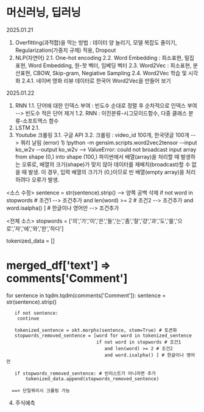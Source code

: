 # 머신러닝, 딥러닝


2025.01.21
1. Overfitting(과적합)을 막는 방법 : 데이터 양 늘리기, 모델 복잡도 줄이기, Regularization(가중치 규제) 적용, Dropout
2. NLP(자연어)
   2.1. One-hot encoding
   2.2. Word Embedding : 희소표현, 밀집표현, Word Embedding, 원-핫 벡터, 임베딩 벡터
   2.3. Word2Vec : 희소표현, 분산표현, CBOW, Skip-gram, Negiative Sampling
   2.4. Word2Vec 학습 및 시각화
     2.4.1. 네이버 영화 리뷰 데이터로 한국어 Word2Vec을 만들어 보기

2025.01.22
1. RNN
   1.1. 단어에 대한 인덱스 부여 : 빈도수 순대로 정렬 후 순차적으로 인덱스 부여 --> 빈도수 적은 단어 제거
   1.2. RNN : 이진분류-시그모이드함수, 다중 클래스 분류-소프트맥스 함수
2. LSTM
   2.1. 
3. Youtube 크롤링
   3.1. 구글 API
   3.2. 크롤링 : video_id 100개, 한국댓글 100개 --> 쿼리 날림
                (error)
                  1) !python -m gensim.scripts.word2vec2tensor --input ko_w2v --output ko_w2v --> ValueError: could not broadcast input array from shape (0,) into shape                            (100,)
                     파이썬에서 배열(array)을 처리할 때 발생하는 오류로, 배열의 크기(shape)가 맞지 않아 데이터를 재배치(broadcast)할 수 없을 때 발생.
                     이 경우, 입력 배열의 크기가 (0,)이므로 빈 배열(empty array)을 처리하려다 오류가 발생.

  <소스 수정> 
   sentence = str(sentence).strip() --> 양쪽 공백 삭제
   if not word in stopwords # 조건1 --> 조건추가
   and len(word) >= 2 # 조건2 --> 조건추가
   and word.isalpha() ] # 한글이나 영어만 --> 조건추가

  <전체 소스>
   stopwords = ['의','가','이','은','들','는','좀','잘','걍','과','도','를','으로','자','에','와','한','하다']

   tokenized_data = []
   # merged_df['text'] => comments['Comment']
   for sentence in tqdm.tqdm(comments['Comment']):
       sentence = str(sentence).strip()

       if not sentence:
        continue
   
       tokenized_sentence = okt.morphs(sentence, stem=True) # 토큰화
       stopwords_removed_sentence = [word for word in tokenized_sentence
                                     if not word in stopwords # 조건1 
                                        and len(word) >= 2 # 조건2
                                        and word.isalpha() ] # 한글이나 영어만 
                                     
       if stopwords_removed_sentence: # 빈리스트가 아니라면 추가
           tokenized_data.append(stopwords_removed_sentence)

      ==> 단일쿼리시 크롤링 가능

   4. 주식예측
   
   

   
